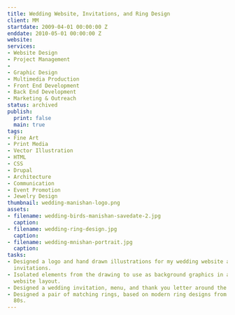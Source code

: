 ```yaml
---
title: Wedding Website, Invitations, and Ring Design
client: MM
startdate: 2009-04-01 00:00:00 Z
enddate: 2010-05-01 00:00:00 Z
website: 
services:
- Website Design
- Project Management
- 
- Graphic Design
- Multimedia Production
- Front End Development
- Back End Development
- Marketing & Outreach
status: archived
publish:
  print: false
  main: true
tags:
- Fine Art
- Print Media
- Vector Illustration
- HTML
- CSS
- Drupal
- Architecture
- Communication
- Event Promotion
- Jewelry Design
thumbnail: wedding-manishan-logo.png
assets:
- filename: wedding-birds-manishan-savedate-2.jpg
  caption: 
- filename: wedding-ring-design.jpg
  caption: 
- filename: wedding-mnishan-portrait.jpg
  caption: 
tasks:
- Designed a logo and hand drawn illustrations for my wedding website and printed
  invitations.
- Isolated elements from the drawing to use as background graphics in a responsive
  website layout.
- Designed a wedding invitation, menu, and thank you letter around the same drawing.
- Designed a pair of matching rings, based on modern ring designs from the 70s and
  80s.
---
```


